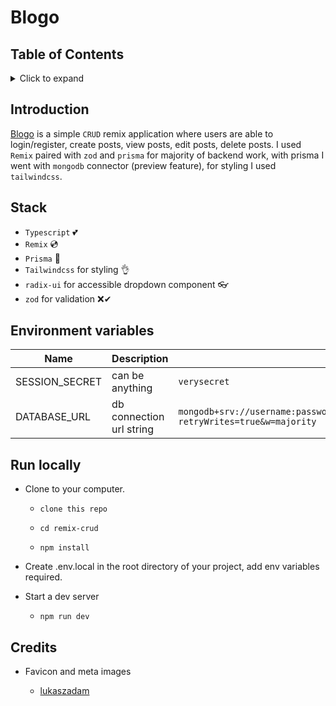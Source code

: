# Blogo

## Table of Contents

<details>
<summary>Click to expand</summary>
  
- [Introduction](#introduction)  
  s
- [Stack](#stack)

- [Environment Variables](#environment-variables)

- [Run locally](#run-locally)

- [Credits](#credits)

</details>

## Introduction

[Blogo](https://remix-crud.vercel.app/) is a simple `CRUD` remix application where users are able to login/register, create posts, view posts, edit posts, delete posts. I used `Remix` paired with `zod` and `prisma` for majority of backend work, with prisma I went with `mongodb` connector (preview feature), for styling I used `tailwindcss`.

## Stack

- `Typescript` 💕
- `Remix` 💿
- `Prisma` 📜
- `Tailwindcss` for styling 👌
- `radix-ui` for accessible dropdown component 👓
- `zod` for validation ❌✔

## Environment variables

| Name           | Description              | Example                                                                                               |
| -------------- | ------------------------ | ----------------------------------------------------------------------------------------------------- |
| SESSION_SECRET | can be anything          | `verysecret`                                                                                          |
| DATABASE_URL   | db connection url string | `mongodb+srv://username:password@cluster0.riogn.mongodb.net/databasename?retryWrites=true&w=majority` |

## Run locally

- Clone to your computer.

  - `clone this repo`

  - `cd remix-crud`

  - `npm install`

- Create .env.local in the root directory of your project, add env variables required.

- Start a dev server

  - `npm run dev`

## Credits

- Favicon and meta images

  - [lukaszadam](https://lukaszadam.com/illustrations)
